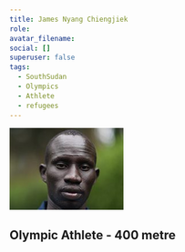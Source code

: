 ```yaml
---
title: James Nyang Chiengjiek
role: 
avatar_filename: 
social: []
superuser: false
tags:
  - SouthSudan
  - Olympics
  - Athlete
  - refugees
---
```

![James Nyang Chienjiek](jamesnyang-avatar.jpg)
## Olympic Athlete - 400 metre
